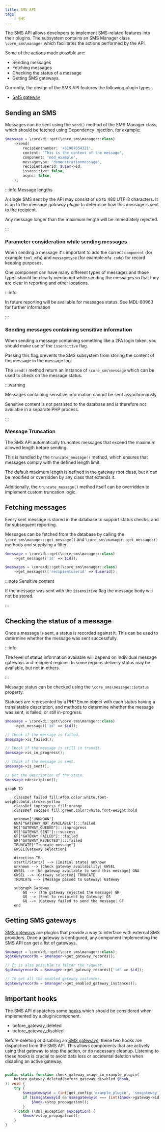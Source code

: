 ```yaml
---
title: SMS API
tags:
    - SMS
---
```


<Since version="4.5" issueNumber="MDL-79808" />

The SMS API allows developers to implement SMS-related features into their plugins.
The subsystem contains an SMS Manager class `\core_sms\manager` which facilitates the actions performed by the API.

Some of the actions made possible are:

- Sending messages
- Fetching messages
- Checking the status of a message
- Getting SMS gateways.

Currently, the design of the SMS API features the following plugin types:

- [SMS gateway](/apis/plugintypes/sms/index.md)

## Sending an SMS

Messages can be sent using the `send()` method of the SMS Manager class, which should be fetched using Dependency Injection, for example:

```php title="Sending a message"
$message = \core\di::get(\core_sms\manager::class)
    ->send(
        recipientnumber: '+61987654321',
        content: 'This is the content of the message',
        component: 'mod_example',
        messagetype: 'demonstrationmessage',
        recipientuserid: $user->id,
        issensitive: false,
        async: false,
    );
```

:::info Message lengths

A single SMS sent by the API may consist of up to 480 UTF-8 characters. It is up to the message _gateway plugin_ to determine how this message is sent to the recipient.

Any message longer than the maximum length will be immediately rejected.

:::

### Parameter consideration while sending messages

When sending a message it's important to add the correct `component` (for example `tool_mfa`) and `messagetype` (for example `mfa code`) for record keeping purposes.

One component can have many different types of messages and those types should be clearly mentioned while sending the messages so that they are clear in reporting and other locations.

:::info

In future reporting will be available for messages status. See MDL-80963 for further information

:::

### Sending messages containing sensitive information

When sending a message containing something like a 2FA login token, you should make use of the `issensitive` flag.

Passing this flag prevents the SMS subsystem from storing the content of the message in the message log.

The `send()` method return an instance of `\core_sms\message` which can be used to check on the message status.

:::warning

Messages containing sensitive information cannot be sent asynchronously.

Sensitive content is not persisted to the database and is therefore not available in a separate PHP process.

:::

### Message Truncation

<Since version="5.0" issueNumber="MDL-84342" />

The SMS API automatically truncates messages that exceed the maximum allowed length before sending.

This is handled by the `truncate_message()` method, which ensures that messages comply with the defined length limit.

The default maximum length is defined in the gateway root class, but it can be modified or overridden by any class that extends it.

Additionally, the `truncate_message()` method itself can be overridden to implement custom truncation logic.

## Fetching messages

Every sent message is stored in the database to support status checks, and for subsequent reporting.

Messages can be fetched from the database by calling the `\core_sms\manager::get_message()` and `\core_sms\manager::get_messages()` methods and supplying a filter.

```php title="Fetching messages"
$message = \core\di::get(\core_sms\manager::class)
    ->get_message(['id' => $id]);

$messages = \core\di::get(\core_sms\manager::class)
    ->get_messages(['recipientuserid' => $userid]);
```

:::note Sensitive content

If the message was sent with the `issensitive` flag the message body will not be stored.

:::

## Checking the status of a message

Once a message is sent, a status is recorded against it. This can be used to determine whether the message was sent successfully.

:::info

The level of status information available will depend on individual message gateways and recipient regions. In some regions delivery status may be available, but not in others.

:::

Message status can be checked using the `\core_sms\message::$status` property.

Statuses are represented by a PHP Enum object with each status having a translatable description, and methods to determine whether the message was sent, is failed, or still in-progress.

```php title="Checking the status of a message"
$message = \core\di::get(\core_sms\manager::class)
    ->get_message(['id' => $id]);

// Check if the message is failed.
$message->is_failed();

// Check if the message is still in transit.
$message->is_in_progress();

// Check if the message is sent.
$message->is_sent();

// Get the description of the state.
$message->description();
```

```mermaid
graph TD

    classDef failed fill:#f00,color:white,font-weight:bold,stroke:yellow
    classDef inprogress fill:orange
    classDef success fill:green,color:white,font-weight:bold

    unknown["UNKNOWN"]
    GNA["GATEWAY_NOT_AVAILABLE"]:::failed
    GQ["GATEWAY_QUEUED"]:::inprogress
    GS["GATEWAY_SENT"]:::success
    GF["GATEWAY_FAILED"]:::failed
    GR["GATEWAY_REJECTED"]:::failed
    TRUNCATE["Truncate message"]
    GWSEL{Gateway selection}

    direction TB
    start[/Start/] --> |Initial state| unknown
    unknown --> |Check gateway availability| GWSEL
    GWSEL --> |No gateway available to send this message| GNA
    GWSEL --> |Gateway selected| TRUNCATE
    TRUNCATE --> |Message passed to Gateway| Gateway

    subgraph Gateway
        GQ --> |The gateway rejected the message| GR
        GQ --> |Sent to recipient by Gateway| GS
        GQ --> |Gateway failed to send the message| GF
    end
```

## Getting SMS gateways

[SMS gateways](/apis/plugintypes/sms/index.md) are plugins that provide a way to interface with external SMS providers.
Once a gateway is configured, any component implementing the SMS API can get a list of gateways.

```php title="Getting the list of enabled gateways"
$manager = \core\di::get(\core_sms\manager::class);
$gatewayrecords = $manager->get_gateway_records();

// It is also possible to filter the request.
$gatewayrecords = $manager->get_gateway_records(['id' => $id]);

// To get all the enabled gateway instances.
$gatewayrecords = $manager->get_enabled_gateway_instances();
```

## Important hooks

The SMS API dispatches some [hooks](/apis/core/hooks/index.md) which should be considered when implemented by a plugin/component.

- before_gateway_deleted
- before_gateway_disabled

Before deleting or disabling an [SMS gateways](/apis/plugintypes/sms/index.md), these two hooks are dispatched from the SMS API.
This allows components that are actively using that gateway to stop the action, or do necessary cleanup.
Listening to these hooks is crucial to avoid data loss or accidental deletion when disabling an active gateway.

```php title="Implement the hooks to check for usage before deletion or deactivation"

public static function check_gateway_usage_in_example_plugin(
    before_gateway_deleted|before_gateway_disabled $hook,
): void {
    try {
        $smsgatewayid = (int)get_config('example_plugin', 'smsgateway');
        if ($smsgatewayid && $smsgatewayid === (int)$hook->gateway->id) {
            $hook->stop_propagation();
        }
    } catch (\dml_exception $exception) {
        $hook->stop_propagation();
    }
}

```
